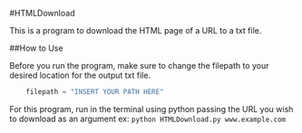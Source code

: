 #HTMLDownload

This is a program to download the HTML page of a URL to a txt file.

##How to Use

Before you run the program, make sure to change the filepath to your desired location for the output txt file.
```python
    filepath = "INSERT YOUR PATH HERE"
```

For this program, run in the terminal using python passing the URL you wish to download as an argument ex: `python HTMLDownload.py www.example.com`
